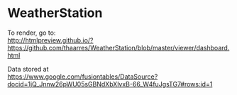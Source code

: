 # WeatherStation


To render, go to:<br>
    http://htmlpreview.github.io/?https://github.com/thaarres/WeatherStation/blob/master/viewer/dashboard.html<br>

Data stored at<br>
    https://www.google.com/fusiontables/DataSource?docid=1jQ_Jnnw26pWU05sGBNdXbXlvxB-66_W4fuJgsTG7#rows:id=1
